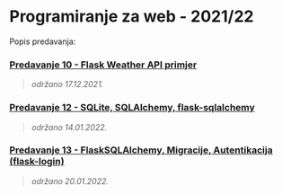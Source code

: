 # Programiranje za web - 2021/22

Popis predavanja:

### [Predavanje 10 - Flask Weather API primjer](./p10-flask-weather/) 
> _održano 17.12.2021._

### [Predavanje 12 - SQLite, SQLAlchemy, flask-sqlalchemy](./p12-sqllite+sqlalchemy+flask-sqlalchemy/) 
> _održano 14.01.2022._

### [Predavanje 13 - FlaskSQLAlchemy, Migracije, Autentikacija (flask-login)](./p13-flask-sqlalchemy+migracije/) 
> _održano 20.01.2022._

